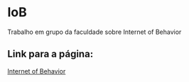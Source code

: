 # IoB
Trabalho em grupo da faculdade sobre Internet of Behavior 

## Link para a página: 
[Internet of Behavior](https://iob.rebsoli.repl.co/)

